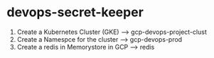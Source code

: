 # devops-secret-keeper

1. Create a Kubernetes Cluster (GKE) --> gcp-devops-project-clust
2. Create a Namespce for the cluster --> gcp-devops-prod
3. Create a redis in Memorystore in GCP --> redis


